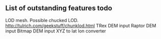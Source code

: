 ## List of outstanding features todo
LOD mesh. Possible chucked LOD. http://tulrich.com/geekstuff/chunklod.html
TRex DEM input
Raptor DEM input
Bitmap DEM input
XYZ to lat lon converter